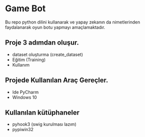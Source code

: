 # Game Bot
Bu repo python dilini kullanarak ve yapay zekanın da nimetlerinden faydalanarak oyun botu yapmayı amaçlamaktadır.
## Proje 3 adımdan oluşur.
* dataset oluşturma (create_dataset)
* Eğitim (Training)
* Kullanım 
## Projede Kullanılan Araç Gereçler.
* Ide PyCharm
* Windows 10
## Kullanılan kütüphaneler 
* pyhook3 (swig kurulması lazım)
* pypiwin32
